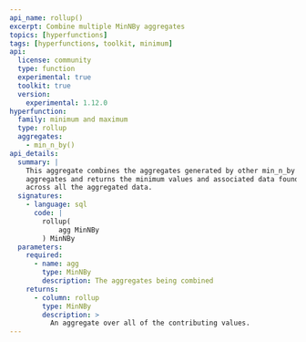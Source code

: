 ```yaml
---
api_name: rollup()
excerpt: Combine multiple MinNBy aggregates
topics: [hyperfunctions]
tags: [hyperfunctions, toolkit, minimum]
api:
  license: community
  type: function
  experimental: true
  toolkit: true
  version:
    experimental: 1.12.0
hyperfunction:
  family: minimum and maximum
  type: rollup
  aggregates:
    - min_n_by()
api_details:
  summary: |
    This aggregate combines the aggregates generated by other min_n_by
    aggregates and returns the minimum values and associated data found
    across all the aggregated data.
  signatures:
    - language: sql
      code: |
        rollup(
            agg MinNBy
        ) MinNBy
  parameters:
    required:
      - name: agg
        type: MinNBy
        description: The aggregates being combined
    returns:
      - column: rollup
        type: MinNBy
        description: >
          An aggregate over all of the contributing values.
---
```


